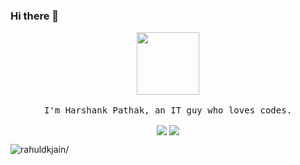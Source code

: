 ### Hi there 👋
<!--
**H4rsh4nk/H4rsh4nk** is a ✨ _special_ ✨ repository because its `README.md` (this file) appears on your GitHub profile.

Here are some ideas to get you started:

- 🔭 I’m currently working on ...
- 🌱 I’m currently learning ...
- 👯 I’m looking to collaborate on ...
- 🤔 I’m looking for help with ...
- 💬 Ask me about ...
- 📫 How to reach me: ...
- 😄 Pronouns: ...
- ⚡ Fun fact: ...
-->


<p align="center">
  <img src="https://raw.githubusercontent.com/coderjojo/coderjojo/master/img/github.gif" width=100>
  <br><br>
  <samp>
    I'm Harshank Pathak, an IT guy who loves codes.
  </samp>
</p>



<p align="center"> 
  <img align="center" src="https://github-readme-stats.vercel.app/api/?username=H4rsh4nk&theme=dark" /> 
  <img align="center" src="https://github-readme-stats.vercel.app/api/top-langs/?username=H4rsh4nk&theme=dark&langs_count=3" /> 
</p>


<p align="left"> <img src=https://komarev.com/ghpvc/?username=H4rsh4nk alt=rahuldkjain/> </p>
